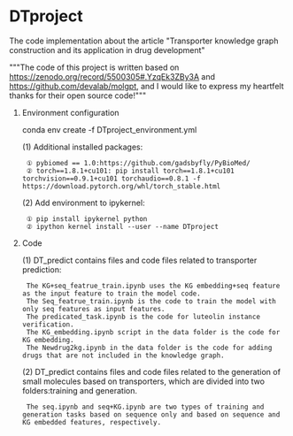 # DTproject
The code implementation about the article "Transporter knowledge graph construction and its application in drug development"

"""The code of this project is written based on https://zenodo.org/record/5500305#.YzqEk3ZBy3A and https://github.com/devalab/molgpt, and I would like to express my heartfelt thanks for their open source code!"""

1. Environment configuration

	conda env create -f DTproject_environment.yml

	(1) Additional installed packages:
		
		① pybiomed == 1.0:https://github.com/gadsbyfly/PyBioMed/
		② torch==1.8.1+cu101: pip install torch==1.8.1+cu101 torchvision==0.9.1+cu101 torchaudio==0.8.1 -f https://download.pytorch.org/whl/torch_stable.html

	(2) Add environment to ipykernel:

		① pip install ipykernel python
		② ipython kernel install --user --name DTproject

2. Code

	(1) DT_predict contains files and code files related to transporter prediction:

		The KG+seq_featrue_train.ipynb uses the KG embedding+seq feature as the input feature to train the model code.
		The Seq_featrue_train.ipynb is the code to train the model with only seq features as input features.
		The predicated_task.ipynb is the code for luteolin instance verification.
		The KG_embedding.ipynb script in the data folder is the code for KG embedding.
		The Newdrug2kg.ipynb in the data folder is the code for adding drugs that are not included in the knowledge graph.
	
	
	(2) DT_predict contains files and code files related to the generation of small molecules based on transporters, which are divided into two 	folders:training and generation.

		The seq.ipynb and seq+KG.ipynb are two types of training and generation tasks based on sequence only and based on sequence and KG embedded features, respectively.
